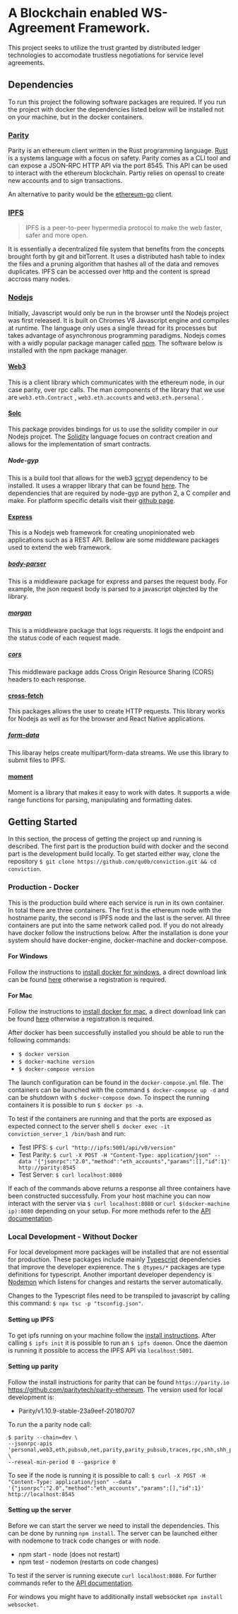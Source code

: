 # A Blockchain enabled WS-Agreement Framework. 

This project seeks to utilize the trust granted by distributed ledger technologies to accomodate trustless negotiations for service level agreements.

## Dependencies

To run this project the following software packages are required. If you run the project with docker the dependencies listed below will be installed not on your machine, but in the docker containers.

### [Parity](https://wiki.parity.io/Parity-Ethereum)
Parity is an ethereum client written in the Rust programming language. [Rust](https://www.rust-lang.org/) is a systems language with a focus on safety. Parity comes as a CLI tool and can expose a JSON-RPC HTTP API via the port 8545. This API can be used to interact with the ethereum blockchain. Partiy relies on openssl to create new accounts and to sign transactions.

An alternative to parity would be the [ethereum-go](https://geth.ethereum.org/) client.

### [IPFS](https://ipfs.io)

> IPFS is a peer-to-peer hypermedia protocol to make the web faster, safer and more open. 

It is essentially a decentralized file system that benefits from the concepts brought forth by git and bitTorrent. It uses a distributed hash table to index the files and a pruning algorithm that hashes all of the data and removes duplicates. IPFS can be accessed over http and the content is spread accross many nodes.

### [Nodejs](https://nodejs.org)

Initially, Javascript would only be run in the browser until the Nodejs project was first released. It is built on Chromes V8 Javascript engine and compiles at runtime. The language only uses a single thread for its processes but takes advantage of asynchronous programming paradigms. Nodejs comes with a widly popular package manager called [npm](https://www.npmjs.com/). The software below is installed with the npm package manager.

#### [Web3](https://web3js.readthedocs.io/en/1.0/getting-started.html)
This is a client library which communicates with the ethereum node, in our case parity, over rpc calls. The man components of the library that we use are `web3.eth.Contract` , `web3.eth.accounts`  and `web3.eth.personal` .

#### [Solc](https://github.com/ethereum/solc-js)
This package provides bindings for us to use the solidity compiler in our Nodejs projcet. The [Solidity](https://solidity.readthedocs.io/en/develop/) language focues on contract creation and allows for the implementation of smart contracts.

##### Node-gyp
This is a build tool that allows for the web3 [scrypt](https://www.tarsnap.com/scrypt.html) dependency to be installed. It uses a wrapper library that can be found [here](https://www.npmjs.com/package/scrypt). The dependencies that are required by node-gyp are python 2, a C compiler and make. For platform specific details visit their [github page](https://github.com/nodejs/node-gyp).

#### [Express](https://expressjs.com/)
This is a Nodejs web framework for creating unopinionated web applications such as a REST API. Bellow are some middleware packages used to extend the web framework.

##### [body-parser](https://www.npmjs.com/package/body-parser)
This is a middleware package for express and parses the request body. For example, the json request body is parsed to a javascript objected by the library.

##### [morgan](https://www.npmjs.com/package/morgan)
This is a middleware package that logs requersts. It logs the endpoint and the status code of each request made.

##### [cors](https://www.npmjs.com/package/cors)
This middleware package adds Cross Origin Resource Sharing (CORS) headers to each response.

#### [cross-fetch](https://www.npmjs.com/package/cross-fetch)
This packages allows the user to create HTTP requests. This library works for Nodejs as well as for the browser and React Native applications.

##### [form-data](https://www.npmjs.com/package/form-data)
This libaray helps create multipart/form-data streams. We use this library to submit files to IPFS.

#### [moment](https://www.npmjs.com/package/moment)
Moment is a library that makes it easy to work with dates. It supports a wide range functions for parsing, manipulating and formatting dates.

## Getting Started
In this section, the process of getting the project up and running is described. The first part is the production build with docker and the second part is the development build locally. To get started either way, clone the repository `$ git clone https://github.com/qu0b/conviction.git && cd conviction`.

### Production - Docker
This is the production build where each service is run in its own container. In total there are three containers. The first is the ethereum node with the hostname parity, the second is IPFS node and the last is the server. All three containers are put into the same network called pod. If you do not already have docker follow the instructions below. After the installation is done your system should have docker-engine, docker-machine and docker-compose.

#### For Windows
Follow the instructions to [install docker for windows](https://docs.docker.com/docker-for-windows/install/), a direct download link can be found [here](https://download.docker.com/win/stable/Docker%20for%20Windows%20Installer.exe) otherwise a registration is required.

#### For Mac
Follow the instructions to [install docker for mac](https://docs.docker.com/docker-for-mac/install/), a direct download link can be found [here](https://download.docker.com/mac/edge/Docker.dmg) otherwise a registration is required.


After docker has been successfully installed you should be able to run the following commands:

* `$ docker version` 
* `$ docker-machine version` 
* `$ docker-compose version` 

The launch configuration can be found in the `docker-compose.yml` file. The containers can be launched with the command `$ docker-compose up -d` and can be shutdown with `$ docker-compose down`. To inspect the running containers it is possible to run `$ docker ps -a`. 

To test if the containers are running and that the ports are exposed as expected connect to the server shell 
`$ docker exec -it conviction_server_1 /bin/bash` 
and run:

* Test IPFS: `$ curl "http://ipfs:5001/api/v0/version"`
* Test Parity: `$ curl -X POST -H "Content-Type: application/json" --data '{"jsonrpc":"2.0","method":"eth_accounts","params":[],"id":1}' http://parity:8545`
* Test Server: `$ curl localhost:8080`

If each of the commands above returns a response all three containers have been constructed successfully. From your host machine you can now interact with the server via `$ curl localhost:8080` or `curl $(docker-machine ip):8080` depending on your setup. For more methods refer to the [API documentation](https://documenter.getpostman.com/view/506234/RWaKU9XG#0ee83dff-4923-4ca3-9e30-f28491ff7a4a).


### Local Development - Without Docker

For local development more packages will be installed that are not essential for production. These packages include mainly [Typescript](https://www.typescriptlang.org/) dependencies that improve the developer expierence. The `$ @types/*` packages are type definitions for typescript. Another important developer dependency is [Nodemon](https://www.npmjs.com/package/nodemon) which listens for changes and restarts the server automatically.

Changes to the Typescript files need to be transpiled to javascript by calling this command: 
`$ npx tsc -p "tsconfig.json"`.

#### Setting up IPFS
To get ipfs running on your machine follow the [install instructions](https://docs.ipfs.io/introduction/install/). After calling `$ ipfs init` it is possible to run an `$ ipfs daemon`. Once the daemon is running it possible to access the IPFS API via `localhost:5001`.

#### Setting up parity

Follow the install instructions for parity that can be found `https://parity.io` https://github.com/paritytech/parity-ethereum. The version used for local development is:
* Parity/v1.10.9-stable-23a9eef-20180707

To run the a parity node call:
```
$ parity --chain=dev \ 
--jsonrpc-apis 'personal,web3,eth,pubsub,net,parity,parity_pubsub,traces,rpc,shh,shh_pubsub' \
--reseal-min-period 0 --gasprice 0
``` 

To see if the node is running it is possible to call:
`$ curl -X POST -H "Content-Type: application/json" --data '{"jsonrpc":"2.0","method":"eth_accounts","params":[],"id":1}' http://localhost:8545`

#### Setting up the server

Before we can start the server we need to install the dependencies. This can be done by running `npm install`. The server can be launched either with nodemone to track code changes or with node.

* npm start - node (does not restart)
* npm test - nodemon (restarts on code changes)

To test if the server is running execute `curl localhost:8080`. For further commands refer to the [API documentation](https://documenter.getpostman.com/view/506234/RWaKU9XG#0ee83dff-4923-4ca3-9e30-f28491ff7a4a).

For windows you might have to additionally install websocket `npm install websocket`.




